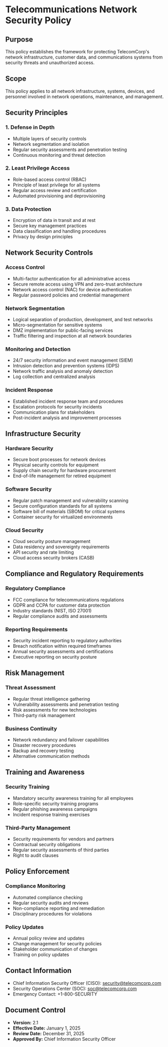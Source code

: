 # Telecommunications Network Security Policy

## Purpose
This policy establishes the framework for protecting TelecomCorp's network infrastructure, customer data, and communications systems from security threats and unauthorized access.

## Scope
This policy applies to all network infrastructure, systems, devices, and personnel involved in network operations, maintenance, and management.

## Security Principles

### 1. Defense in Depth
- Multiple layers of security controls
- Network segmentation and isolation
- Regular security assessments and penetration testing
- Continuous monitoring and threat detection

### 2. Least Privilege Access
- Role-based access control (RBAC)
- Principle of least privilege for all systems
- Regular access review and certification
- Automated provisioning and deprovisioning

### 3. Data Protection
- Encryption of data in transit and at rest
- Secure key management practices
- Data classification and handling procedures
- Privacy by design principles

## Network Security Controls

### Access Control
- Multi-factor authentication for all administrative access
- Secure remote access using VPN and zero-trust architecture
- Network access control (NAC) for device authentication
- Regular password policies and credential management

### Network Segmentation
- Logical separation of production, development, and test networks
- Micro-segmentation for sensitive systems
- DMZ implementation for public-facing services
- Traffic filtering and inspection at all network boundaries

### Monitoring and Detection
- 24/7 security information and event management (SIEM)
- Intrusion detection and prevention systems (IDPS)
- Network traffic analysis and anomaly detection
- Log collection and centralized analysis

### Incident Response
- Established incident response team and procedures
- Escalation protocols for security incidents
- Communication plans for stakeholders
- Post-incident analysis and improvement processes

## Infrastructure Security

### Hardware Security
- Secure boot processes for network devices
- Physical security controls for equipment
- Supply chain security for hardware procurement
- End-of-life management for retired equipment

### Software Security
- Regular patch management and vulnerability scanning
- Secure configuration standards for all systems
- Software bill of materials (SBOM) for critical systems
- Container security for virtualized environments

### Cloud Security
- Cloud security posture management
- Data residency and sovereignty requirements
- API security and rate limiting
- Cloud access security brokers (CASB)

## Compliance and Regulatory Requirements

### Regulatory Compliance
- FCC compliance for telecommunications regulations
- GDPR and CCPA for customer data protection
- Industry standards (NIST, ISO 27001)
- Regular compliance audits and assessments

### Reporting Requirements
- Security incident reporting to regulatory authorities
- Breach notification within required timeframes
- Annual security assessments and certifications
- Executive reporting on security posture

## Risk Management

### Threat Assessment
- Regular threat intelligence gathering
- Vulnerability assessments and penetration testing
- Risk assessments for new technologies
- Third-party risk management

### Business Continuity
- Network redundancy and failover capabilities
- Disaster recovery procedures
- Backup and recovery testing
- Alternative communication methods

## Training and Awareness

### Security Training
- Mandatory security awareness training for all employees
- Role-specific security training programs
- Regular phishing awareness campaigns
- Incident response training exercises

### Third-Party Management
- Security requirements for vendors and partners
- Contractual security obligations
- Regular security assessments of third parties
- Right to audit clauses

## Policy Enforcement

### Compliance Monitoring
- Automated compliance checking
- Regular security audits and reviews
- Non-compliance reporting and remediation
- Disciplinary procedures for violations

### Policy Updates
- Annual policy review and updates
- Change management for security policies
- Stakeholder communication of changes
- Training on policy updates

## Contact Information
- Chief Information Security Officer (CISO): security@telecomcorp.com
- Security Operations Center (SOC): soc@telecomcorp.com
- Emergency Contact: +1-800-SECURITY

## Document Control
- **Version:** 2.1
- **Effective Date:** January 1, 2025
- **Review Date:** December 31, 2025
- **Approved By:** Chief Information Security Officer
